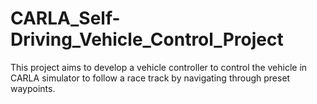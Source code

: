# CARLA_Self-Driving_Vehicle_Control_Project
This project aims to develop a vehicle controller to control the vehicle in CARLA simulator to follow a race track by navigating through preset waypoints.

